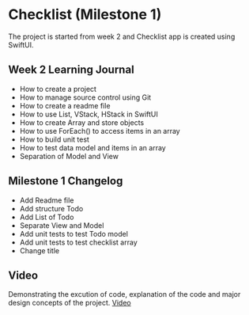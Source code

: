 #  Checklist (Milestone 1)

The project is started from week 2 and Checklist app is created using SwiftUI.

## Week 2 Learning Journal

- How to create a project
- How to manage source control using Git
- How to create a readme file
- How to use List, VStack, HStack in SwiftUI
- How to create Array and store objects
- How to use ForEach() to access items in an array
- How to build unit test
- How to test data model and items in an array
- Separation of Model and View

## Milestone 1 Changelog

- Add Readme file
- Add structure Todo
- Add List of Todo
- Separate View and Model
- Add unit tests to test Todo model
- Add unit tests to test checklist array
- Change title

## Video

Demonstrating the excution of code, explanation of the code and major design concepts of the project.
[Video](https://youtu.be/sN9LoF2gJMk)
